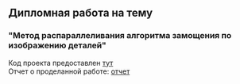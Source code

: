 ## Дипломная работа на тему 
### "Метод распараллеливания алгоритма замощения по изображению деталей"

Код проекта предоставлен [тут](https://github.com/Winterpuma/nets/tree/master)  
Отчет о проделанной работе: [отчет](Report.pdf)
